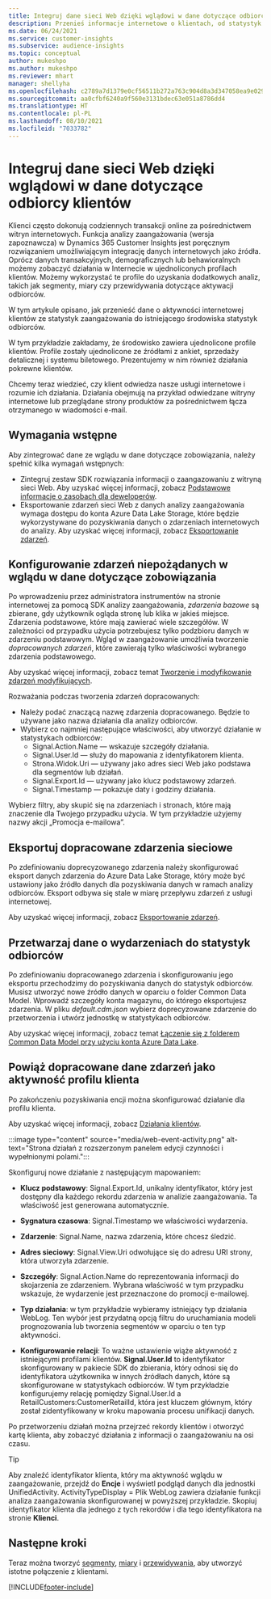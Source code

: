 ```yaml
---
title: Integruj dane sieci Web dzięki wglądowi w dane dotyczące odbiorcy klientów
description: Przenieś informacje internetowe o klientach, od statystyk zaangażowania do statystyk odbiorców.
ms.date: 06/24/2021
ms.service: customer-insights
ms.subservice: audience-insights
ms.topic: conceptual
author: mukeshpo
ms.author: mukeshpo
ms.reviewer: mhart
manager: shellyha
ms.openlocfilehash: c2789a7d1379e0cf56511b272a763c904d8a3d347058ea9e029aaff0f723a028
ms.sourcegitcommit: aa0cfbf6240a9f560e3131bdec63e051a8786dd4
ms.translationtype: HT
ms.contentlocale: pl-PL
ms.lasthandoff: 08/10/2021
ms.locfileid: "7033782"
---
```

# <a name="integrate-web-data-from-engagement-insights-with-audience-insights"></a>Integruj dane sieci Web dzięki wglądowi w dane dotyczące odbiorcy klientów

Klienci często dokonują codziennych transakcji online za pośrednictwem witryn internetowych. Funkcja analizy zaangażowania (wersja zapoznawcza) w Dynamics 365 Customer Insights jest poręcznym rozwiązaniem umożliwiającym integrację danych internetowych jako źródła. Oprócz danych transakcyjnych, demograficznych lub behawioralnych możemy zobaczyć działania w Internecie w ujednoliconych profilach klientów. Możemy wykorzystać te profile do uzyskania dodatkowych analiz, takich jak segmenty, miary czy przewidywania dotyczące aktywacji odbiorców.

W tym artykule opisano, jak przenieść dane o aktywności internetowej klientów ze statystyk zaangażowania do istniejącego środowiska statystyk odbiorców.

W tym przykładzie zakładamy, że środowisko zawiera ujednolicone profile klientów. Profile zostały ujednolicone ze źródłami z ankiet, sprzedaży detalicznej i systemu biletowego. Prezentujemy w nim również działania pokrewne klientów. 

Chcemy teraz wiedzieć, czy klient odwiedza nasze usługi internetowe i rozumie ich działania. Działania obejmują na przykład odwiedzane witryny internetowe lub przeglądane strony produktów za pośrednictwem łącza otrzymanego w wiadomości e-mail.

## <a name="prerequisites"></a>Wymagania wstępne

Aby zintegrować dane ze wglądu w dane dotyczące zobowiązania, należy spełnić kilka wymagań wstępnych: 

- Zintegruj zestaw SDK rozwiązania informacji o zaangazowaniu z witryną sieci Web. Aby uzyskać więcej informacji, zobacz [Podstawowe informacje o zasobach dla deweloperów](../engagement-insights/developer-resources.md).
- Eksportowanie zdarzeń sieci Web z danych analizy zaangażowania wymaga dostępu do konta Azure Data Lake Storage, które będzie wykorzystywane do pozyskiwania danych o zdarzeniach internetowych do analizy. Aby uzyskać więcej informacji, zobacz [Eksportowanie zdarzeń](../engagement-insights/export-events.md).

## <a name="configure-refined-events-in-engagement-insights"></a>Konfigurowanie zdarzeń niepożądanych w wglądu w dane dotyczące zobowiązania

Po wprowadzeniu przez administratora instrumentów na stronie internetowej za pomocą SDK analizy zaangażowania, *zdarzenia bazowe* są zbierane, gdy użytkownik ogląda stronę lub klika w jakieś miejsce. Zdarzenia podstawowe, które mają zawierać wiele szczegółów. W zależności od przypadku użycia potrzebujesz tylko podzbioru danych w zdarzeniu podstawowym. Wgląd w zaangażowanie umożliwia tworzenie *dopracowanych zdarzeń*, które zawierają tylko właściwości wybranego zdarzenia podstawowego.     

Aby uzyskać więcej informacji, zobacz temat [Tworzenie i modyfikowanie zdarzeń modyfikujących](../engagement-insights/refined-events.md).

Rozważania podczas tworzenia zdarzeń dopracowanych: 

- Należy podać znaczącą nazwę zdarzenia dopracowanego. Będzie to używane jako nazwa działania dla analizy odbiorców.
- Wybierz co najmniej następujące właściwości, aby utworzyć działanie w statystykach odbiorców: 
    - Signal.Action.Name — wskazuje szczegóły działania.
    - Signal.User.Id — służy do mapowania z identyfikatorem klienta.
    - Strona.Widok.Uri — używany jako adres sieci Web jako podstawa dla segmentów lub działań.
    - Signal.Export.Id — używany jako klucz podstawowy zdarzeń.
    - Signal.Timestamp — pokazuje daty i godziny działania.

Wybierz filtry, aby skupić się na zdarzeniach i stronach, które mają znaczenie dla Twojego przypadku użycia. W tym przykładzie użyjemy nazwy akcji „Promocja e-mailowa”.

## <a name="export-the-refined-web-events"></a>Eksportuj dopracowane zdarzenia sieciowe 

Po zdefiniowaniu doprecyzowanego zdarzenia należy skonfigurować eksport danych zdarzenia do Azure Data Lake Storage, który może być ustawiony jako źródło danych dla pozyskiwania danych w ramach analizy odbiorców. Eksport odbywa się stale w miarę przepływu zdarzeń z usługi internetowej.

Aby uzyskać więcej informacji, zobacz [Eksportowanie zdarzeń](../engagement-insights/export-events.md).

## <a name="ingest-event-data-to-audience-insights"></a>Przetwarzaj dane o wydarzeniach do statystyk odbiorców

Po zdefiniowaniu dopracowanego zdarzenia i skonfigurowaniu jego eksportu przechodzimy do pozyskiwania danych do statystyk odbiorców. Musisz utworzyć nowe źródło danych w oparciu o folder Common Data Model. Wprowadź szczegóły konta magazynu, do którego eksportujesz zdarzenia. W pliku *default.cdm.json* wybierz doprecyzowane zdarzenie do przetworzenia i utwórz jednostkę w statystykach odbiorców.

Aby uzyskać więcej informacji, zobacz temat [Łączenie się z folderem Common Data Model przy użyciu konta Azure Data Lake](connect-common-data-model.md).


## <a name="relate-refined-event-data-as-an-activity-of-a-customer-profile"></a>Powiąż dopracowane dane zdarzeń jako aktywność profilu klienta

Po zakończeniu pozyskiwania encji można skonfigurować działanie dla profilu klienta.

Aby uzyskać więcej informacji, zobacz [Działania klientów](activities.md).

:::image type="content" source="media/web-event-activity.png" alt-text="Strona działań z rozszerzonym panelem edycji czynności i wypełnionymi polami.":::

Skonfiguruj nowe działanie z następującym mapowaniem: 

- **Klucz podstawowy**: Signal.Export.Id, unikalny identyfikator, który jest dostępny dla każdego rekordu zdarzenia w analizie zaangażowania. Ta właściwość jest generowana automatycznie.

- **Sygnatura czasowa**: Signal.Timestamp we właściwości wydarzenia.

- **Zdarzenie**: Signal.Name, nazwa zdarzenia, które chcesz śledzić.

- **Adres sieciowy**: Signal.View.Uri odwołujące się do adresu URI strony, która utworzyła zdarzenie.

- **Szczegóły**: Signal.Action.Name do reprezentowania informacji do skojarzenia ze zdarzeniem. Wybrana właściwość w tym przypadku wskazuje, że wydarzenie jest przeznaczone do promocji e-mailowej.

- **Typ działania**: w tym przykładzie wybieramy istniejący typ działania WebLog. Ten wybór jest przydatną opcją filtru do uruchamiania modeli prognozowania lub tworzenia segmentów w oparciu o ten typ aktywności.

- **Konfigurowanie relacji**: To ważne ustawienie wiąże aktywność z istniejącymi profilami klientów. **Signal.User.Id** to identyfikator skonfigurowany w pakiecie SDK do zbierania, który odnosi się do identyfikatora użytkownika w innych źródłach danych, które są skonfigurowane w statystykach odbiorców. W tym przykładzie konfigurujemy relację pomiędzy Signal.User.Id a RetailCustomers:CustomerRetailId, która jest kluczem głównym, który został zidentyfikowany w kroku mapowania procesu unifikacji danych.

Po przetworzeniu działań można przejrzeć rekordy klientów i otworzyć kartę klienta, aby zobaczyć działania z informacji o zaangażowaniu na osi czasu. 

> [!TIP]
> Aby znaleźć identyfikator klienta, który ma aktywność wglądu w zaangażowanie, przejdź do **Encje** i wyświetl podgląd danych dla jednostki UnifiedActivity. ActivityTypeDisplay = Plik WebLog zawiera działanie funkcji analiza zaangażowania skonfigurowanej w powyższej przykładzie. Skopiuj identyfikator klienta dla jednego z tych rekordów i dla tego identyfikatora na stronie **Klienci**.

## <a name="next-steps"></a>Następne kroki

Teraz można tworzyć [segmenty](segments.md), [miary](measures.md) i [przewidywania](predictions.md), aby utworzyć istotne połączenie z klientami.


[!INCLUDE[footer-include](../includes/footer-banner.md)]
